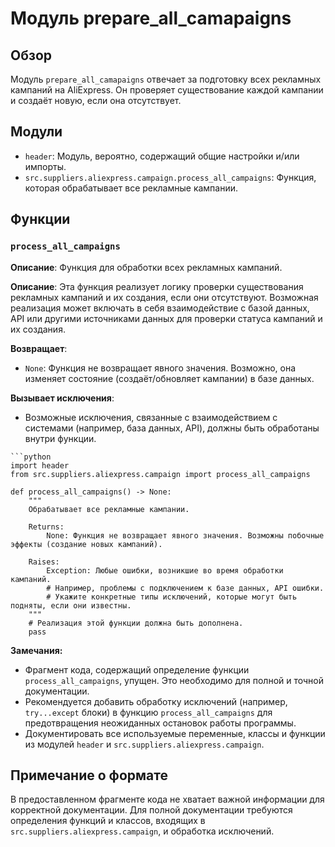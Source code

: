 # Модуль prepare_all_camapaigns

## Обзор

Модуль `prepare_all_camapaigns` отвечает за подготовку всех рекламных кампаний на AliExpress. Он проверяет существование каждой кампании и создаёт новую, если она отсутствует.

## Модули

* `header`: Модуль, вероятно, содержащий общие настройки и/или импорты.
* `src.suppliers.aliexpress.campaign.process_all_campaigns`: Функция, которая обрабатывает все рекламные кампании.

## Функции

### `process_all_campaigns`

**Описание**: Функция для обработки всех рекламных кампаний.

**Описание**: Эта функция реализует логику проверки существования рекламных кампаний и их создания, если они отсутствуют.  Возможная реализация может включать в себя взаимодействие с базой данных, API или другими источниками данных для проверки статуса кампаний и их создания.

**Возвращает**:
- `None`:  Функция не возвращает явного значения.  Возможно, она изменяет состояние (создаёт/обновляет кампании) в базе данных.

**Вызывает исключения**:
- Возможные исключения, связанные с взаимодействием с системами (например, база данных, API), должны быть обработаны внутри функции.


```
```python
import header
from src.suppliers.aliexpress.campaign import process_all_campaigns

def process_all_campaigns() -> None:
    """
    Обрабатывает все рекламные кампании.

    Returns:
        None: Функция не возвращает явного значения. Возможны побочные эффекты (создание новых кампаний).
    
    Raises:
        Exception: Любые ошибки, возникшие во время обработки кампаний.
        # Например, проблемы с подключением к базе данных, API ошибки.
        # Укажите конкретные типы исключений, которые могут быть подняты, если они известны.
    """
    # Реализация этой функции должна быть дополнена.
    pass

```


**Замечания:**

- Фрагмент кода, содержащий определение функции `process_all_campaigns`, упущен.  Это необходимо для полной и точной документации.
- Рекомендуется добавить обработку исключений (например, `try...except` блоки) в функцию `process_all_campaigns` для предотвращения неожиданных остановок работы программы.
- Документировать все используемые переменные, классы и функции из модулей `header` и `src.suppliers.aliexpress.campaign`.

##  Примечание о формате

В предоставленном фрагменте кода не хватает важной информации для корректной документации.  Для полной документации требуются определения функций и классов, входящих в `src.suppliers.aliexpress.campaign`, и обработка исключений.